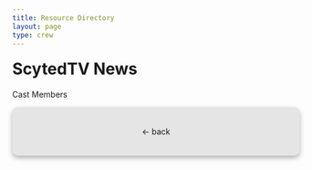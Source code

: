 ```yaml
---
title: Resource Directory
layout: page
type: crew
---
```

<style>
    hr.has-background-black {
        display: none;
    }

    h1.title {
        display: none;
    }
</style>
<link rel="stylesheet" href="https://api.scyted.tv/wave-development/dashboard/scytedtv-resources.css">
<!-- <link rel="stylesheet" href="https://api.scyted.tv/wave-development/dashboard/mobile-lock.css"> -->
<body>

<!-- <div class="mobile-error">
  <div id="error-message" style="color: red;">
    ScytedTV Resources isn't currently available to mobile users at this time.
  </div>
</div> -->

<style>

  .banner h1 {
    margin-top: 20px;
  }

  .banner input {
    display: none;
  }

  /* .category {
    position: relative;
    text-align: center;
    background-color: #E5E5E5;
    border-radius: 10px;
    box-shadow: 0 4px 8px rgba(0, 0, 0, 0.3);
    padding: 20px;
    margin-bottom: 20px;
} */

  #credits {
      display: flex;
      flex-wrap: wrap;
    }
    .category-box {
      flex: 1 1 auto;
      margin: 10px;
      background-color: #E5E5E5;
    border-radius: 10px;
    box-shadow: 0 4px 8px rgba(0, 0, 0, 0.3);
    padding: 20px;
    margin-bottom: 20px;
    }

.category {
      font-weight: bold;
    }

.back {
  margin-bottom: 20px;
    cursor: pointer;
    position: relative;
    text-align: center;
    background-color: #E5E5E5;
    border-radius: 10px;
    box-shadow: 0 4px 8px rgba(0, 0, 0, 0.3);
    padding: 20px;
}

</style>

<div class="banner">
    <h1>ScytedTV News</h1>
    <p>Cast Members</p>
    <input type="text" class="search-bar" placeholder="Search shows...">
  </div>

  <div class="back" onclick="backButton()"><p>← back</p></div>

<div id="credits"></div>

  <script src="script.js"></script>

<!-- <script src="https://api.scyted.tv/wave-development/dashboard/page-loading-script.js"></script> -->
<script async src="https://www.googletagmanager.com/gtag/js?id=G-LF3ZTHGQHE"></script>

</body>

